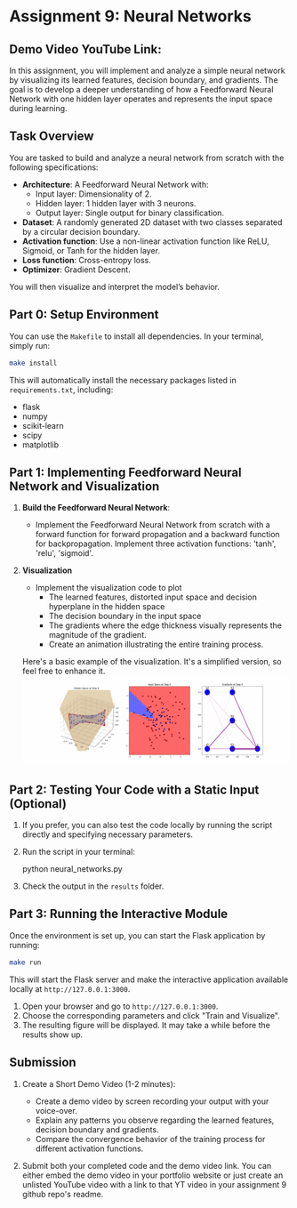 # Assignment 9: Neural Networks
Demo Video YouTube Link:
---

In this assignment, you will implement and analyze a simple neural network by visualizing its learned features, decision boundary, and gradients. The goal is to develop a deeper understanding of how a Feedforward Neural Network with one hidden layer operates and represents the input space during learning.

## Task Overview

You are tasked to build and analyze a neural network from scratch with the following specifications:
- **Architecture**: A Feedforward Neural Network with:
  - Input layer: Dimensionality of 2.
  - Hidden layer: 1 hidden layer with 3 neurons.
  - Output layer: Single output for binary classification.
- **Dataset**: A randomly generated 2D dataset with two classes separated by a circular decision boundary.
- **Activation function**: Use a non-linear activation function like ReLU, Sigmoid, or Tanh for the hidden layer.
- **Loss function**: Cross-entropy loss.
- **Optimizer**: Gradient Descent.

You will then visualize and interpret the model’s behavior.


## Part 0: Setup Environment

You can use the `Makefile` to install all dependencies. In your terminal, simply run:

```bash
make install
```

This will automatically install the necessary packages listed in `requirements.txt`, including:

- flask
- numpy
- scikit-learn
- scipy
- matplotlib

## Part 1: Implementing Feedforward Neural Network and Visualization

1. **Build the Feedforward Neural Network**: 
   - Implement the Feedforward Neural Network from scratch with a forward function for forward propagation and a backward function for backpropagation. Implement three activation functions: 'tanh', 'relu', 'sigmoid'.
  
2. **Visualization**
   - Implement the visualization code to plot 
     - The learned features, distorted input space and decision hyperplane in the hidden space
     - The decision boundary in the input space
     - The gradients where the edge thickness visually represents the magnitude of the gradient.
     - Create an animation illustrating the entire training process.

   Here's a basic example of the visualization. It's a simplified version, so feel free to enhance it.
   ![til](example-output/visualize.gif)

  

## Part 2: Testing Your Code with a Static Input (Optional)

1. If you prefer, you can also test the code locally by running the script directly and specifying necessary parameters. 

2. Run the script in your terminal:
   
   python neural_networks.py

3. Check the output in the `results` folder.

## Part 3: Running the Interactive Module

Once the environment is set up, you can start the Flask application by running:

```bash
make run
```

This will start the Flask server and make the interactive application available locally at `http://127.0.0.1:3000`.

1. Open your browser and go to `http://127.0.0.1:3000`.
2. Choose the corresponding parameters and click "Train and Visualize". 
3. The resulting figure will be displayed. It may take a while before the results show up.


## Submission

1. Create a Short Demo Video (1-2 minutes):
   
   - Create a demo video by screen recording your output with your voice-over.
   - Explain any patterns you observe regarding the learned features, decision boundary and gradients.
   - Compare the convergence behavior of the training process for different activation functions.

2. Submit both your completed code and the demo video link.
You can either embed the demo video in your portfolio website or just create an unlisted YouTube video with a link to that YT video in your assignment 9 github repo's readme.

